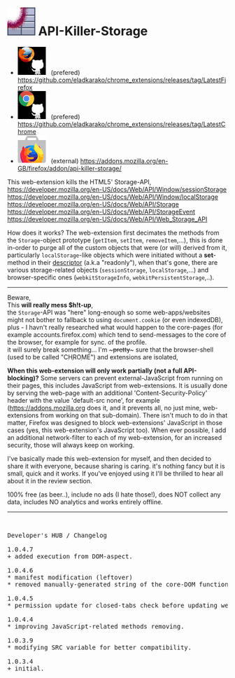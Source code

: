 <h1><img alt="" src="resources/icon.png" height="64" width="64"/> API-Killer-Storage</h1>

<ul>
<li><img src="../_resources/github_firefox.png"/> &nbsp; (prefered) <a href="https://github.com/eladkarako/chrome_extensions/releases/tag/LatestFirefox">https://github.com/eladkarako/chrome_extensions/releases/tag/LatestFirefox</a></li>
<li><img src="../_resources/github_chrome.png"/>  &nbsp; (prefered) <a href="https://github.com/eladkarako/chrome_extensions/releases/tag/LatestChrome">https://github.com/eladkarako/chrome_extensions/releases/tag/LatestChrome</a></li>
<!-- li><img src="../_resources/store_chrome.png"/>   &nbsp; (external) <a href="https://chrome.google.com/webstore/detail/niekhfkkkdlijikahmbnalbdjplhckfp/">https://chrome.google.com/webstore/detail/niekhfkkkdlijikahmbnalbdjplhckfp/</a></li -->
<li><img src="../_resources/store_firefox.png"/>  &nbsp; (external) <a href="https://addons.mozilla.org/en-GB/firefox/addon/api-killer-storage/">https://addons.mozilla.org/en-GB/firefox/addon/api-killer-storage/</a></li>
</ul>

This web-extension kills the HTML5' Storage-API, <br/>
https://developer.mozilla.org/en-US/docs/Web/API/Window/sessionStorage
https://developer.mozilla.org/en-US/docs/Web/API/Window/localStorage
https://developer.mozilla.org/en-US/docs/Web/API/Storage
https://developer.mozilla.org/en-US/docs/Web/API/StorageEvent
https://developer.mozilla.org/en-US/docs/Web/API/Web_Storage_API

How does it works?
The web-extension first decimates the methods from the <code>Storage</code>-object prototype (<code>getItem</code>, <code>setItem</code>, <code>removeItem</code>,...), 
this is done in-order to purge all of the custom objects that were (or will) derived from it, <br/>
particularly <code>localStorage</code>-like objects which were initiated without a <strong>set</strong>-method in their <a href="https://developer.mozilla.org/en-US/docs/Web/JavaScript/Reference/Global_Objects/Object/defineProperty#Parameters">descriptor</a> (a.k.a "readonly"), 
when that's gone, there are various storage-related objects (<code>sessionStorage</code>, <code>localStorage</code>,...)
and browser-specific ones (<code>webkitStorageInfo</code>, <code>webkitPersistentStorage</code>,..).

<hr/>

Beware, <br/>
This <strong>will really mess $h!t-up</strong>, <br/>
the <code>Storage</code>-API was "here" long-enough so some web-apps/websites might not bother to fallback to using <code>document.cookie</code> (or even indexedDB), <br/>
plus - I havn't really researched what would happen to the core-pages (for example accounts.firefox.com) which tend to send-messages to the core of the browser, for example for sync. of the profile. <br/>
it will surely break something...
I'm ~~~pretty~~~ sure that the browser-shell (used to be called "CִHְROַME") and extensions are isolated, 


<strong>When this web-extension will only work partially (not a full API-blocking)?</strong>
Some servers can prevent external-JavaScript from running on their pages, this includes JavaScript from web-extensions. It is usually done by serving the web-page with an additional 'Content-Security-Policy' header with the value 'default-src none', for example (https://addons.mozilla.org does it, and it prevents all, no just mine, web-extensions from working on that sub-domain). There isn't much to do in that matter, Firefox was designed to block web-extensions' JavaScript in those cases (yes, this web-extension's JavaScript too). When ever possible, I add an additional network-filter to each of my web-extension, for an increased security, those will always keep on working.

I've basically made this web-extension for myself, and then decided to share it with everyone, because sharing is caring. it's nothing fancy but it is small, quick and it works. If you've enjoyed using it I'll be thrilled to hear all about it in the review section. 

100% free (as beer..), include no ads (I hate those!), does NOT collect any data, includes NO analytics and works entirely offline.

<hr/>

<img width="0" height="0" alt="" src="resources/screenshot1.png"/>

<pre>
Developer's HUB / Changelog

1.0.4.7
+ added execution from DOM-aspect.

1.0.4.6
* manifest modification (leftover)
* removed manually-generated string of the core-DOM function, in-favor of grabbing the actual-function string ('.toString') with reduced whitespace, this because of Mozilla-reviewers keeping flagging the string-injection as an obfuscated code (it is not).

1.0.4.5
* permission update for closed-tabs check before updating web-extension badge-number.

1.0.4.4
* improving JavaScript-related methods removing.

1.0.3.9
* modifying SRC variable for better compatibility.

1.0.3.4
+ initial.
</pre>
